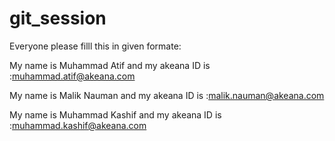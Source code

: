 # git_session

Everyone please filll this in given formate:


My name is Muhammad Atif and my akeana ID is  :muhammad.atif@akeana.com



My name is Malik Nauman and my akeana ID is  :malik.nauman@akeana.com



My name is Muhammad Kashif and my akeana ID is  :muhammad.kashif@akeana.com
